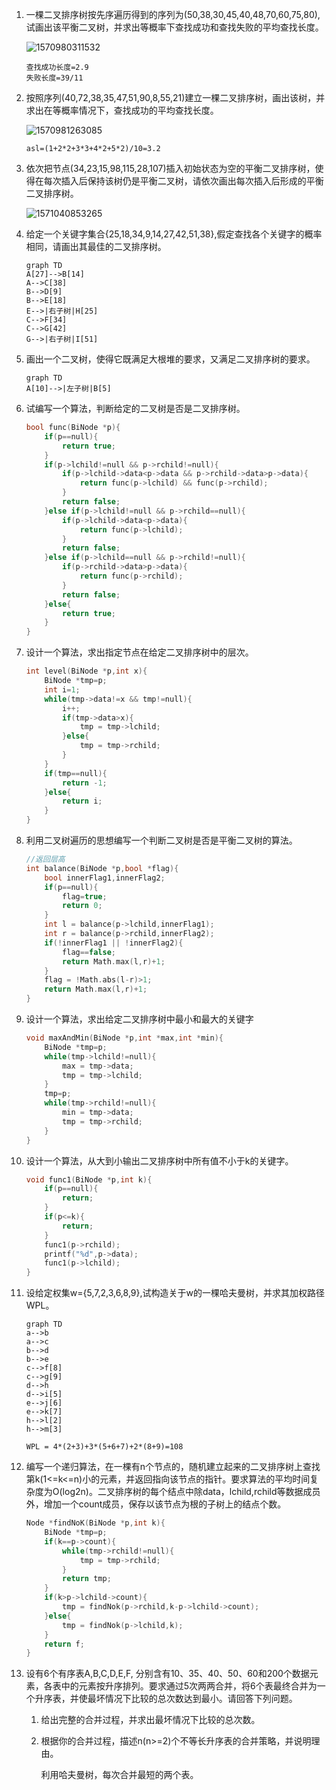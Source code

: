 1. 一棵二叉排序树按先序遍历得到的序列为(50,38,30,45,40,48,70,60,75,80),试画出该平衡二叉树，并求出等概率下查找成功和查找失败的平均查找长度。

   ![1570980311532](images/树与二叉树的应用/1570980311532.png)

   ```
   查找成功长度=2.9
   失败长度=39/11
   ```

   

2. 按照序列(40,72,38,35,47,51,90,8,55,21)建立一棵二叉排序树，画出该树，并求出在等概率情况下，查找成功的平均查找长度。

   ![1570981263085](images/树与二叉树的应用/1570981263085.png)

   ```
   asl=(1+2*2+3*3+4*2+5*2)/10=3.2
   ```

   

3. 依次把节点(34,23,15,98,115,28,107)插入初始状态为空的平衡二叉排序树，使得在每次插入后保持该树仍是平衡二叉树，请依次画出每次插入后形成的平衡二叉排序树。

   ![1571040853265](images/树与二叉树的应用/1571040853265.png)

4. 给定一个关键字集合{25,18,34,9,14,27,42,51,38},假定查找各个关键字的概率相同，请画出其最佳的二叉排序树。

   ```mermaid
   graph TD
   A[27]-->B[14]
   A-->C[38]
   B-->D[9]
   B-->E[18]
   E-->|右子树|H[25]
   C-->F[34]
   C-->G[42]
   G-->|右子树|I[51]
   ```

   

5. 画出一个二叉树，使得它既满足大根堆的要求，又满足二叉排序树的要求。

   ```mermaid
   graph TD
   A[10]-->|左子树|B[5]
   ```

   

6. 试编写一个算法，判断给定的二叉树是否是二叉排序树。

   ```c
   bool func(BiNode *p){
       if(p==null){
           return true;
       }
       if(p->lchild!=null && p->rchild!=null){
           if(p->lchild->data<p->data && p->rchild->data>p->data){
               return func(p->lchild) && func(p->rchild);
           }
           return false;
       }else if(p->lchild!=null && p->rchild==null){
           if(p->lchild->data<p->data){
               return func(p->lchild);
           }
           return false;
       }else if(p->lchild==null && p->rchild!=null){
           if(p->rchild->data>p->data){
               return func(p->rchild);
           }
           return false;
       }else{
           return true;
       }
   }
   ```

   

7. 设计一个算法，求出指定节点在给定二叉排序树中的层次。

   ```c
   int level(BiNode *p,int x){
       BiNode *tmp=p;
       int i=1;
       while(tmp->data!=x && tmp!=null){
           i++;
           if(tmp->data>x){
               tmp = tmp->lchild;
           }else{
               tmp = tmp->rchild;
           }
       }
       if(tmp==null){
           return -1;
       }else{
           return i;
       }
   }
   ```

   

8. 利用二叉树遍历的思想编写一个判断二叉树是否是平衡二叉树的算法。

   ```c
   //返回层高
   int balance(BiNode *p,bool *flag){
       bool innerFlag1,innerFlag2;
       if(p==null){
           flag=true;
           return 0;
       }
       int l = balance(p->lchild,innerFlag1);
       int r = balance(p->rchild,innerFlag2);
       if(!innerFlag1 || !innerFlag2){
           flag==false;
           return Math.max(l,r)+1;
       }
       flag = !Math.abs(l-r)>1;
       return Math.max(l,r)+1;
   }
   ```

   

9. 设计一个算法，求出给定二叉排序树中最小和最大的关键字

   ```c
   void maxAndMin(BiNode *p,int *max,int *min){
       BiNode *tmp=p;
       while(tmp->lchild!=null){
           max = tmp->data;
           tmp = tmp->lchild;
       }
       tmp=p;
       while(tmp->rchild!=null){
           min = tmp->data;
           tmp = tmp->rchild;
       }
   }
   ```

   

10. 设计一个算法，从大到小输出二叉排序树中所有值不小于k的关键字。

    ```c
    void func1(BiNode *p,int k){
        if(p==null){
            return;
        }
        if(p<=k){
            return;
        }
        func1(p->rchild);
        printf("%d",p->data);
        func1(p->lchild);
    }
    ```

    

11. 设给定权集w={5,7,2,3,6,8,9},试构造关于w的一棵哈夫曼树，并求其加权路径WPL。

    ```mermaid
    graph TD
    a-->b
    a-->c
    b-->d
    b-->e
    c-->f[8]
    c-->g[9]
    d-->h
    d-->i[5]
    e-->j[6]
    e-->k[7]
    h-->l[2]
    h-->m[3]
    ```
    
    ```
    WPL = 4*(2+3)+3*(5+6+7)+2*(8+9)=108
    ```
    
12. 编写一个递归算法，在一棵有n个节点的，随机建立起来的二叉排序树上查找第k(1<=k<=n)小的元素，并返回指向该节点的指针。要求算法的平均时间复杂度为O(log2n)。二叉排序树的每个结点中除data，lchild,rchild等数据成员外，增加一个count成员，保存以该节点为根的子树上的结点个数。

    ```c
    Node *findNoK(BiNode *p,int k){
        BiNode *tmp=p;
        if(k==p->count){
            while(tmp->rchild!=null){
                tmp = tmp->rchild;
            }
            return tmp;
        }
        if(k>p->lchild->count){
            tmp = findNok(p->rchild,k-p->lchild->count);
        }else{
            tmp = findNok(p->lchild,k);
        }
        return f;
    }
    ```

    

13. 设有6个有序表A,B,C,D,E,F, 分别含有10、35、40、50、60和200个数据元素，各表中的元素按升序排列。要求通过5次两两合并，将6个表最终合并为一个升序表，并使最坏情况下比较的总次数达到最小。请回答下列问题。

    1. 给出完整的合并过程，并求出最坏情况下比较的总次数。

    2. 根据你的合并过程，描述n(n>=2)个不等长升序表的合并策略，并说明理由。

       利用哈夫曼树，每次合并最短的两个表。


